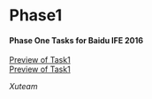 # Phase1

<h4>Phase One Tasks for Baidu IFE 2016</h4>

<a href="http://htmlpreview.github.io/?https://github.com/xuteam/Phase1/blob/master/Task1/task1.html">Preview of Task1</a></br>
<a href="http://htmlpreview.github.io/?https://github.com/xuteam/Phase1/blob/master/Task2/task2.html">Preview of Task1</a>

<em>Xuteam</em>
